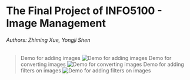# The Final Project of INFO5100 - Image Management <br />
###### Authors: Zhiming Xue, Yongji Shen <br />
> Demo for adding images
![Demo for adding images](./Demo/Add_s.gif)
> Demo for converting images
![Demo for converting images](./Demo/Convert_s.gif)
> Demo for adding filters on images
![Demo for adding filters on images](./Demo/Filter_s.gif)
